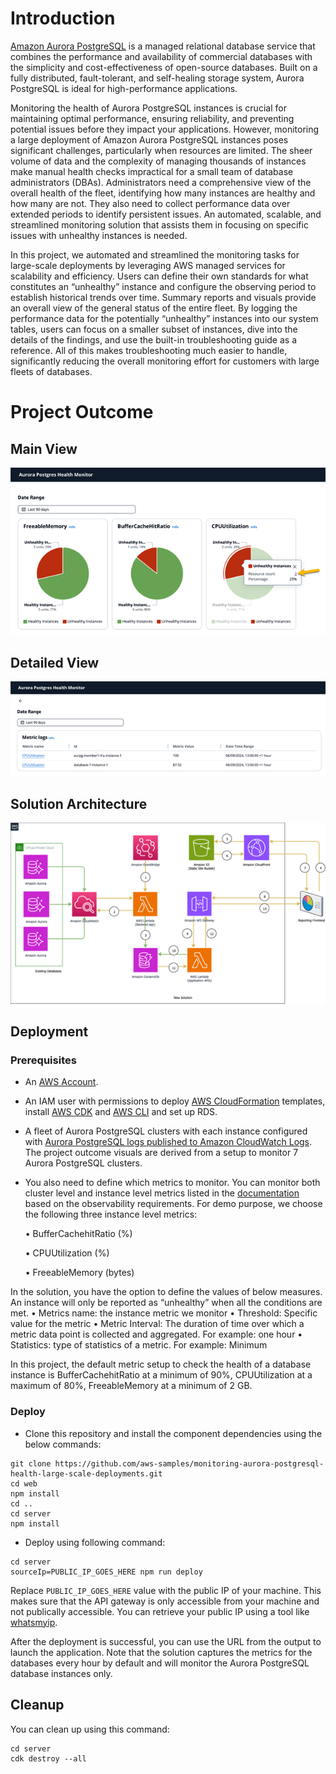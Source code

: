 # Introduction

[Amazon Aurora PostgreSQL](https://aws.amazon.com/rds/aurora/) is a managed relational database service that combines the performance and availability of commercial databases with the simplicity and cost-effectiveness of open-source databases. Built on a fully distributed, fault-tolerant, and self-healing storage system, Aurora PostgreSQL is ideal for high-performance applications.

Monitoring the health of Aurora PostgreSQL instances is crucial for maintaining optimal performance, ensuring reliability, and preventing potential issues before they impact your applications. However, monitoring a large deployment of Amazon Aurora PostgreSQL instances poses significant challenges, particularly when resources are limited. The sheer volume of data and the complexity of managing thousands of instances make manual health checks impractical for a small team of database administrators (DBAs). Administrators need a comprehensive view of the overall health of the fleet, identifying how many instances are healthy and how many are not. They also need to collect performance data over extended periods to identify persistent issues. An automated, scalable, and streamlined monitoring solution that assists them in focusing on specific issues with unhealthy instances is needed.

In this project, we automated and streamlined the monitoring tasks for large-scale deployments by leveraging AWS managed services for scalability and efficiency. Users can define their own standards for what constitutes an “unhealthy” instance and configure the observing period to establish historical trends over time. Summary reports and visuals provide an overall view of the general status of the entire fleet. By logging the performance data for the potentially “unhealthy” instances into our system tables, users can focus on a smaller subset of instances, dive into the details of the findings, and use the built-in troubleshooting guide as a reference. All of this makes troubleshooting much easier to handle, significantly reducing the overall monitoring effort for customers with large fleets of databases.

# Project Outcome
## Main View
![mv](./images/main-view.png)

## Detailed View
![dv](./images/detail-view.png)

## Solution Architecture
![sa](./images/sol-arch.png)

## Deployment

### Prerequisites
- An [AWS Account](https://aws.amazon.com/account/).
- An IAM user with permissions to deploy [AWS CloudFormation](https://aws.amazon.com/cloudformation/) templates, install [AWS CDK](https://docs.aws.amazon.com/cdk/v2/guide/home.html) and [AWS CLI](https://docs.aws.amazon.com/cli/) and set up RDS.
- A fleet of Aurora PostgreSQL clusters with each instance configured with [Aurora PostgreSQL logs published to Amazon CloudWatch Logs](https://docs.aws.amazon.com/AmazonRDS/latest/AuroraUserGuide/AuroraPostgreSQL.CloudWatch.html#:~:text=For%20Aurora%20PostgreSQL%2C%20the%20PostgreSQL%20log%20%28postgresql.log%29%20is,export%20feature%20for%20your%20Aurora%20PostgreSQL%20DB%20cluster.). The project outcome visuals are derived from a setup to monitor 7 Aurora PostgreSQL clusters.
- You also need to define which metrics to monitor. You can monitor both cluster level and instance level metrics listed in the [documentation](https://docs.aws.amazon.com/AmazonRDS/latest/AuroraUserGuide/Aurora.AuroraMonitoring.Metrics.html#Aurora.AuroraMySQL.Monitoring.Metrics.clusters) based on the observability requirements. For demo purpose, we choose the following three instance level metrics:

  •	BufferCachehitRatio (%)

  •	CPUUtilization (%) 

  •	FreeableMemory (bytes) 

In the solution, you have the option to define the values of below measures. An instance will only be reported as “unhealthy” when all the conditions are met. 
•	Metrics name: the instance metric we monitor 
•	Threshold: Specific value for the metric 
•	Metric Interval: The duration of time over which a metric data point is collected and aggregated. For example: one hour
•	Statistics: type of statistics of a metric. For example: Minimum

In this project, the default metric setup to check the health of a database instance is BufferCachehitRatio at a minimum of 90%, CPUUtilization	at a maximum of 80%, FreeableMemory	at a minimum of 2 GB.

### Deploy
- Clone this repository and install the component dependencies using the below commands:
```
git clone https://github.com/aws-samples/monitoring-aurora-postgresql-health-large-scale-deployments.git
cd web
npm install 
cd ..
cd server
npm install
```
- Deploy using following command:
```
cd server
sourceIp=PUBLIC_IP_GOES_HERE npm run deploy
```
Replace `PUBLIC_IP_GOES_HERE` value with the public IP of your machine. This makes sure that the API gateway is only accessible from your machine and not publically accessible. You can retrieve your public IP using a tool like [whatsmyip](https://whatsmyip.com/).

After the deployment is successful, you can use the URL from the output to launch the application. 
Note that the solution captures the metrics for the databases every hour by default and will monitor the Aurora PostgreSQL database instances only. 

## Cleanup
You can clean up using this command:
```
cd server
cdk destroy --all
```

